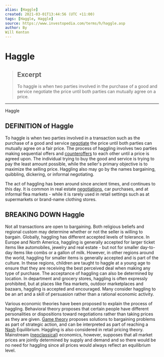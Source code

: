 ```yaml
---
alias: [Haggle]
created: 2021-03-01T13:44:56 (UTC +11:00)
tags: [Haggle, Haggle]
source: https://www.investopedia.com/terms/h/haggle.asp
author: By
Will Kenton
---
```


# Haggle

> ## Excerpt
> To haggle is when two parties involved in the purchase of a good and service negotiate the price until both parties can mutually agree on a price.

---

Haggle
## DEFINITION of Haggle

To haggle is when two parties involved in a transaction such as the purchase of a good and service [negotiate](https://www.investopedia.com/terms/n/negotiation.asp) the price until both parties can mutually agree on a fair price. The process of haggling involves two parties making sequential offers and [counteroffers](https://www.investopedia.com/terms/c/counteroffer.asp) to each other until a price is agreed upon. The individual trying to buy the good and service is trying to pay the least amount possible, while the seller's primary objective is to maximize the selling price. Haggling also may go by the names bargaining, quibbling, dickering, or informal negotiating.

The act of haggling has been around since ancient times, and continues to this day. It is common in real estate [negotiations](https://www.investopedia.com/terms/n/negotiation.asp), car purchases, and at informal flea markets - while it is rarely used in retail settings such as at supermarkets or brand-name clothing stores.

## BREAKING DOWN Haggle

Not all transactions are open to bargaining. Both religious beliefs and regional custom may determine whether or not the seller is willing to bargain. Globally, haggling has different accepted levels of tolerance. In Europe and North America, haggling is generally accepted for larger ticket items like automobiles, jewelry and real estate - but not for smaller day-to-day items like combs or a gallon of milk. However, in other regions around the world, haggling for smaller items is generally accepted and is part of the culture. In these regions, children are taught to haggle at a young age to ensure that they are receiving the best perceived deal when making any type of purchase. The acceptance of haggling can also be determined by location. In department and grocery stores, haggling is often expressly prohibited, but at places like flea markets, outdoor marketplaces and bazaars, haggling is accepted and encouraged. Many consider haggling to be an art and a skill of persuasion rather than a rational economic activity.

Various economic theories have been proposed to explain the process of haggling. Behavioral theory proposes that certain people have different personalities or dispositions toward negotiations rather than taking prices as they are given. [Game theory](https://www.investopedia.com/terms/g/gametheory.asp) proposes solutions to bargaining problems as part of strategic action, and can be interpreted as part of reaching a [Nash](https://www.investopedia.com/terms/n/nash-equilibrium.asp) Equilibrium. Haggling is also considered in retail pricing theory. Mainstream ([neoclassical](https://www.investopedia.com/terms/n/neoclassical.asp)) economics, however, supposes that all market prices are jointly determined by supply and demand and so there would be no need for haggling since all prices would always reflect an equilibrium level.
